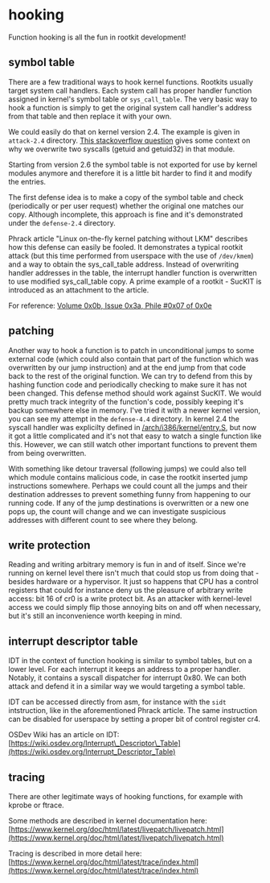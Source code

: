# hooking

Function hooking is all the fun in rootkit development!


## symbol table

There are a few traditional ways to hook kernel functions.
Rootkits usually target system call handlers.
Each system call has proper handler function assigned in kernel's symbol table or `sys_call_table`.
The very basic way to hook a function is simply to get the original system call handler's address from that table and then replace it with your own.

We could easily do that on kernel version 2.4. The example is given in `attack-2.4` directory.
[This stackoverflow question](https://stackoverflow.com/questions/70053823/syscallsys-getuid-returns-different-result-from-getuid) gives some context on why we overwrite two syscalls (getuid and getuid32) in that module.

Starting from version 2.6 the symbol table is not exported for use by kernel modules anymore and therefore it is a little bit harder to find it and modify the entries.

The first defense idea is to make a copy of the symbol table and check (periodically or per user request) whether the original one matches our copy.
Although incomplete, this approach is fine and it's demonstrated under the `defense-2.4` directory.

Phrack article "Linux on-the-fly kernel patching without LKM" describes how this defense can easily be fooled.
It demonstrates a typical rootkit attack (but this time performed from userspace with the use of `/dev/kmem`) and a way to obtain the sys\_call\_table address.
Instead of overwriting handler addresses in the table, the interrupt handler function is overwritten to use modified sys\_call\_table copy.
A prime example of a rootkit - SucKIT is introduced as an attachment to the article.

For reference: [Volume 0x0b, Issue 0x3a, Phile #0x07 of 0x0e](http://phrack.org/issues/58/7.html)


## patching

Another way to hook a function is to patch in unconditional jumps to some external code (which could also contain that part of the function which was overwritten by our jump instruction) and at the end jump from that code back to the rest of the original function.
We can try to defend from this by hashing function code and periodically checking to make sure it has not been changed.
This defense method should work against SucKIT.
We would pretty much track integrity of the function's code, possibly keeping it's backup somewhere else in memory.
I've tried it with a newer kernel version, you can see my attempt in the `defense-4.4` directory.
In kernel 2.4 the syscall handler was explicilty defined in [/arch/i386/kernel/entry.S](https://elixir.bootlin.com/linux/2.4.31/source/arch/i386/kernel/entry.S#L202), but now it got a little complicated and it's not that easy to watch a single function like this.
However, we can still watch other important functions to prevent them from being overwritten.

With something like detour traversal (following jumps) we could also tell which module contains malicious code, in case the rootkit inserted jump instructions somewhere.
Perhaps we could count all the jumps and their destination addresses to prevent something funny from happening to our running code.
If any of the jump destinations is overwritten or a new one pops up, the count will change and we can investigate suspicious addresses with different count to see where they belong.


## write protection

Reading and writing arbitrary memory is fun in and of itself. Since we're running on kernel level there isn't much that could stop us from doing that - besides hardware or a hypervisor. It just so happens that CPU has a control registers that could for instance deny us the pleasure of arbitrary write access: bit 16 of cr0 is a write protect bit.
As an attacker with kernel-level access we could simply flip those annoying bits on and off when necessary, but it's still an inconvenience worth keeping in mind.


## interrupt descriptor table

IDT in the context of function hooking is similar to symbol tables, but on a lower level.
For each interrupt it keeps an address to a proper handler.
Notably, it contains a syscall dispatcher for interrupt 0x80.
We can both attack and defend it in a similar way we would targeting a symbol table.

IDT can be accessed directly from asm, for instance with the `sidt` intstruction, like in the aforementioned Phrack article.
The same instruction can be disabled for userspace by setting a proper bit of control register cr4.

OSDev Wiki has an article on IDT: [https://wiki.osdev.org/Interrupt\_Descriptor\_Table](https://wiki.osdev.org/Interrupt_Descriptor_Table)


## tracing

There are other legitimate ways of hooking functions, for example with kprobe or ftrace.

Some methods are described in kernel documentation here: [https://www.kernel.org/doc/html/latest/livepatch/livepatch.html](https://www.kernel.org/doc/html/latest/livepatch/livepatch.html)

Tracing is described in more detail here: [https://www.kernel.org/doc/html/latest/trace/index.html](https://www.kernel.org/doc/html/latest/trace/index.html)


